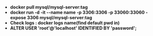<ul>
<li><strong>docker pull mysql/mysql-server:tag</li>
<li><strong>docker run -d -it --name name -p 3306:3306 -p 33060:33060 -expose 3306 mysql/mysql-server:tag</li>
<li><strong>Check logs : docker logs name</strong>(find default pwd in)</li>  
 <li><strong>ALTER USER 'root'@'localhost' IDENTIFIED BY 'password';</li>  
</ul>



